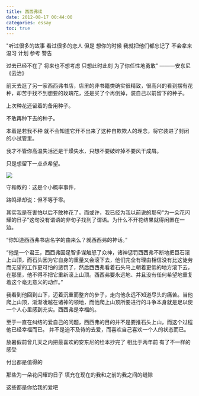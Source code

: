 ```yaml
---
title: 西西弗续
date: 2012-08-17 00:44:00
categories: essay
toc: true
---
```


"听过很多的故事 看过很多的恋人 但是 想你的时候 我就把他们都忘记了 不会拿来温习 计划 参考 警告

过去已经不在了 将来也不想考虑 只想此时此刻 为了你任性地勇敢" ———安东尼《云治》

<!-- more -->


前天去逛了另一家西西弗书店，店里的非书籍类确实很精致，很高兴的看到摆有花种，却苦于找不到想要的玫瑰花，还是买了个再倒掉，装自己以前留下的种子。

上次种花还留着的备用种子。

不敢再种下去的种子。

本着是若我不种 就不会知道它开不出来了这种自欺欺人的理念，将它装进了封闭的小试管里。

我才不管你高温失活还是干燥失水，只想不要破碎掉不要风干成屑。

只是想留下一点点希望。

![](http://b108.photo.store.qq.com/psb?/f78722d2-0f40-49bf-854d-251086a3507f/FHCMVwmCF7BnylTT7Y3zIFCTkoXXhKL58daQqUHhHGU!/b/YfYkZ0AnBQAAYhAiZ0A*BQAAbzchZEBeBQAA&bo=ngL3AUw!)

守和教的：这是个小概率事件，

路鸣泽却说：但不等于零。

其实我是在害怕以后不敢种花了。而或许，我已经为我以前说的那句“为一朵花闪耀的日子”这句没有谓语的非句子找到了谓语。为什么不开花结果就得闲置在一边。

“你知道西西弗书店名字的由来么？就西西弗的神话。”

“他是一个君王，西西弗因足智多谋触怒了众神，诸神惩罚西西弗不断地把巨石滚上山顶，而石头因为它自身的重量又会滚下去，他们完全有理由相信没有比这徒劳而无望的工作更可怕的惩罚了，然后西西弗看着石头马上朝着更低的地方滚下去，在那里，他不得不把它重新滚上山顶。西西弗要永远地、并且没有任何希望地重复着这个毫无意义的动作。”

我看到他回到山下，迈着沉重而整齐的步子，走向他永远不知道尽头的痛苦。当他爬上山顶，渐渐凌越在诸神的领地，而他爬上山顶所要进行的斗争本身就是足以使一个人心里感到充实。西西弗是幸福的。

至于一直在纠结的爱自己的问题，西西弗的目的并不是要推石头上山，而这个过程他已经幸福而已。
并不是迫不及待的去爱，而喜欢自己喜欢一个人的状态而已。

放暑假前曾几天之内把最喜欢的安东尼的绘本抄完了 相比于两年前 有了不一样的感受


付出都是值得的

那些为一朵花闪耀的日子 填充在现在的我和之前的我之间的缝隙 

这些都是你给我的爱吧